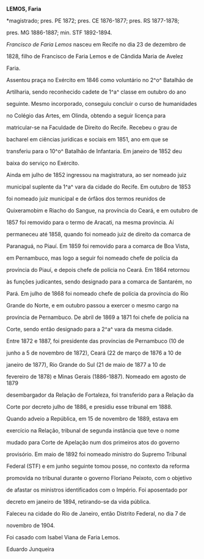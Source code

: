 **LEMOS, Faria**



\*magistrado; pres. PE 1872; pres. CE 1876-1877; pres. RS 1877-1878;

pres. MG 1886-1887; min. STF 1892-1894.



*Francisco de Faria Lemos* nasceu em Recife no dia 23 de dezembro de

1828, filho de Francisco de Faria Lemos e de Cândida Maria de Avelez

Faria.



Assentou praça no Exército em 1846 como voluntário no 2^o^ Batalhão de

Artilharia, sendo reconhecido cadete de 1^a^ classe em outubro do ano

seguinte. Mesmo incorporado, conseguiu concluir o curso de humanidades

no Colégio das Artes, em Olinda, obtendo a seguir licença para

matricular-se na Faculdade de Direito do Recife. Recebeu o grau de

bacharel em ciências jurídicas e sociais em 1851, ano em que se

transferiu para o 10^o^ Batalhão de Infantaria. Em janeiro de 1852 deu

baixa do serviço no Exército.



Ainda em julho de 1852 ingressou na magistratura, ao ser nomeado juiz

municipal suplente da 1^a^ vara da cidade do Recife. Em outubro de 1853

foi nomeado juiz municipal e de órfãos dos termos reunidos de

Quixeramobim e Riacho do Sangue, na província do Ceará, e em outubro de

1857 foi removido para o termo de Aracati, na mesma província. Aí

permaneceu até 1858, quando foi nomeado juiz de direito da comarca de

Paranaguá, no Piauí. Em 1859 foi removido para a comarca de Boa Vista,

em Pernambuco, mas logo a seguir foi nomeado chefe de polícia da

província do Piauí, e depois chefe de polícia no Ceará. Em 1864 retornou

às funções judicantes, sendo designado para a comarca de Santarém, no

Pará. Em julho de 1868 foi nomeado chefe de polícia da província do Rio

Grande do Norte, e em outubro passou a exercer o mesmo cargo na

província de Pernambuco. De abril de 1869 a 1871 foi chefe de polícia na

Corte, sendo então designado para a 2^a^ vara da mesma cidade.



Entre 1872 e 1887, foi presidente das províncias de Pernambuco (10 de

junho a 5 de novembro de 1872), Ceará (22 de março de 1876 a 10 de

janeiro de 1877), Rio Grande do Sul (21 de maio de 1877 a 10 de

fevereiro de 1878) e Minas Gerais (1886-1887). Nomeado em agosto de 1879

desembargador da Relação de Fortaleza, foi transferido para a Relação da

Corte por decreto julho de 1886, e presidiu esse tribunal em 1888.



Quando adveio a República, em 15 de novembro de 1889, estava em

exercício na Relação, tribunal de segunda instância que teve o nome

mudado para Corte de Apelação num dos primeiros atos do governo

provisório. Em maio de 1892 foi nomeado ministro do Supremo Tribunal

Federal (STF) e em junho seguinte tomou posse, no contexto da reforma

promovida no tribunal durante o governo Floriano Peixoto, com o objetivo

de afastar os ministros identificados com o Império. Foi aposentado por

decreto em janeiro de 1894, retirando-se da vida pública.



Faleceu na cidade do Rio de Janeiro, então Distrito Federal, no dia 7 de

novembro de 1904.



Foi casado com Isabel Viana de Faria Lemos.



Eduardo Junqueira



